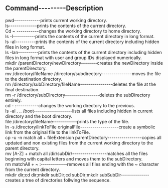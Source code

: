 Command---------Description
---------------------------
pwd-------------prints current working directory.  
ls--------------prints the contents of the current directory.  
Cd ~ -----------changes the working directory to home directory.  
ls -l-----------prints the contents of the current directory in long format.  
ls -al----------prints the contents of the current directory including hidden files in long format.  
ls -lan----------prints the contents of the current directory including hidden files in long format with user and group IDs displayed numerically.  
mkdir /parentDirectory/newDirectory--------creates the newDirectory inside the parentDirectory.  
mv /directory/fileName /directory/subdirectory---------------moves the file to the destination directory.  
rm /directory/subDirectory/fileName----------------deletes the file at the final destination.  
rm -r /directory/subDirectory-----------------deletes the subDirectory entirely.  
cd - :-----------changes the working directory to the previous.  
ls -al . .. /boot-------------------lists all files including hidden in current directory and the boot directory.  
file /directory/fileName------------prints the type of the file.  
ln -s /directory/linkToFile originalFile-------------------create a symbolic link from the original file to the linkToFile.  
cp -u -n match all + fileExtension  parentDirectory-----------------copies all updated and non existing files from the current working directory to the parent directory.  
mv [A-Z] + match all /dir/subDir/-----------------matches all the files beginning with capital letters and moves them to the subDirectory.  
rm matchAll + ~ :-------------removes all files ending with the ~ character from the current directory.  
mkdir dir;cd dir;mkdir subDir;cd subDir;mkdir subSubDir--------------creates a tree of directories follwing the sequence.
